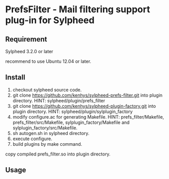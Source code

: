 PrefsFilter - Mail filtering support plug-in for Sylpheed
=========================================================

Requirement
-----------

Sylpheed 3.2.0 or later

recommend to use Ubuntu 12.04 or later.

Install
-------

1. checkout sylpheed source code.
2. git clone https://github.com/kenhys/sylpheed-prefs-filter.git into plugin directory.
   HINT: sylpheed/plugin/prefs_filter
3. git clone https://github.com/kenhys/sylpheed-plugin-factory.git into plugin directory.
   HINT: sylpheed/plugin/sylplugin_factory
4. modify configure.ac for generating Makefile.
   HINT: prefs_filter/Makefile, prefs_filter/src/Makefile, sylplugin_factory/Makefile and
   sylplugin_factory/src/Makefile.
5. sh autogen.sh in sylpheed directory.
6. execute configure.
7. build plugins by make command.

copy compiled prefs_filter.so into plugin directory.

Usage
-----


